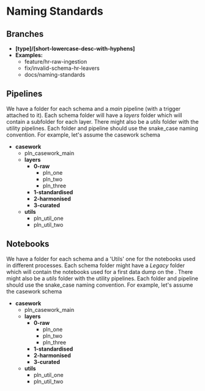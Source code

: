 # Naming Standards

## Branches

- **[type]/[short-lowercase-desc-with-hyphens]**
- **Examples:**
  - feature/hr-raw-ingestion
  - fix/invalid-schema-hr-leavers
  - docs/naming-standards
  
## Pipelines

We have a folder for each schema and a *main* pipeline (with a trigger attached to it). Each schema folder will have a *layers* folder which will contain a subfolder for each layer. There might also be a *utils* folder with the utility pipelines. Each folder and pipeline should use the snake_case naming convention. For example, let's assume the casework schema

- **casework**
  - pln_casework_main
  - **layers**
    - **0-raw**
      - pln_one
      - pln_two
      - pln_three
    - **1-standardised**
    - **2-harmonised**
    - **3-curated**
  - **utils**
    - pln_util_one
    - pln_util_two

## Notebooks

We have a folder for each schema and a 'Utils' one for the notebooks used in different processes. Each schema folder might have a *Legacy* folder which will contain the notebooks used for a first data dump on the . There might also be a *utils* folder with the utility pipelines. Each folder and pipeline should use the snake_case naming convention. For example, let's assume the casework schema

- **casework**
  - pln_casework_main
  - **layers**
    - **0-raw**
      - pln_one
      - pln_two
      - pln_three
    - **1-standardised**
    - **2-harmonised**
    - **3-curated**
  - **utils**
    - pln_util_one
    - pln_util_two

